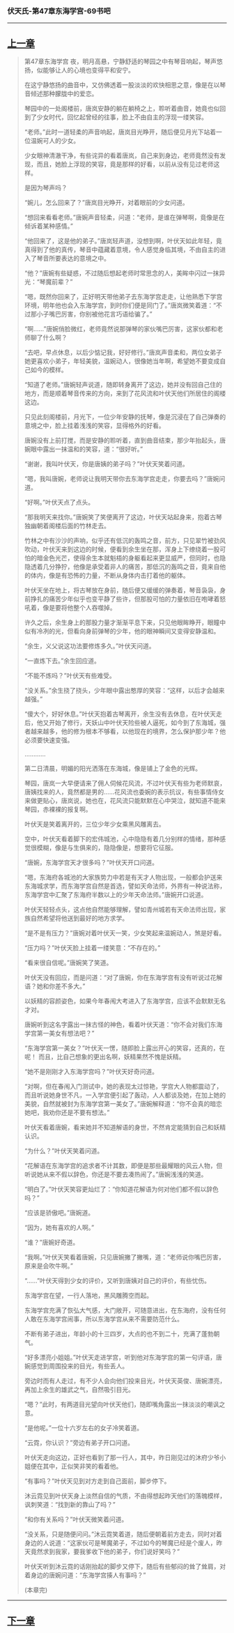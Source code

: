 ### 伏天氏-第47章东海学宫-69书吧

--------
[上一章](./c73628e06e3f52c7d2a3cfffa06ed545.md)
--------


>
>
>
>第47章东海学宫
>夜，明月高悬，宁静舒适的琴园之中有琴音响起，琴声悠扬，似能够让人的心境也变得平和安宁。
>
>在这宁静悠扬的曲音中，又仿佛透着一股淡淡的欢快相思之意，像是在以琴音倾述那种朦胧中的爱恋。
>
>琴园中的一处阁楼前，唐岚安静的躺在躺椅之上，聆听着曲音，她竟也似回到了少女时代，回忆起曾经的往事，脸上不由自主的浮现一缕笑容。
>
>“老师。”此时一道轻柔的声音响起，唐岚目光睁开，随后便见月光下站着一位温婉可人的少女。
>
>少女眼神清澈干净，有些诧异的看着唐岚，自己来到身边，老师竟然没有发现，而且，她脸上浮现的笑容，竟是那样的好看，以前从没有见过老师这样。
>
>是因为琴声吗？
>
>“婉儿，怎么回来了？”唐岚目光睁开，对着眼前的少女问道。
>
>“想回来看看老师。”唐婉声音轻柔，问道：“老师，是谁在弹琴啊，竟像是在倾诉着某种感情。”
>
>“他回来了，这是他的弟子。”唐岚轻声道，没想到啊，叶伏天如此年轻，竟真得到了他的真传，琴音中蕴藏着意境，令人感觉身临其境，不由自主的进入了琴音所要表达的意境之中。
>
>“他？”唐婉有些疑惑，不过随后想起老师时常思念的人，美眸中闪过一抹异光：“琴魔前辈？”
>
>“嗯，既然你回来了，正好明天带他弟子去东海学宫走走，让他熟悉下学宫环境，明年他也会入东海学宫，到时你们便是同门了。”唐岚微笑着道：“不过那小子嘴巴厉害，你别被他花言巧语给骗了。”
>
>“啊……”唐婉俏脸微红，老师竟然说那弹琴的家伙嘴巴厉害，这家伙都和老师聊了什么啊？
>
>“去吧，早点休息，以后少惦记我，好好修行。”唐岚声音柔和，两位女弟子她更喜欢小弟子，年轻美貌，温婉动人，很像她当年啊，希望她不要变成自己如今的模样。
>
>“知道了老师。”唐婉轻声说道，随即转身离开了这边，她并没有回自己住的地方，而是顺着琴音传来的方向，来到了花风流和叶伏天他们所居住的阁楼这边。
>
>只见此刻阁楼前，月光下，一位少年安静的抚琴，像是沉浸在了自己弹奏的意境之中，脸上挂着浅浅的笑容，显得格外的好看。
>
>唐婉没有上前打搅，而是安静的聆听着，直到曲音结束，那少年抬起头，唐婉眼中露出一抹温和的笑容，道：“很好听。”
>
>“谢谢，我叫叶伏天，你是唐姨的弟子吗？”叶伏天笑着问道。
>
>“嗯，我叫唐婉，老师说让我明天带你去东海学宫走走，你要去吗？”唐婉问道。
>
>“好啊。”叶伏天点了点头。
>
>“那我明天来找你。”唐婉笑了笑便离开了这边，叶伏天站起身来，抱着古琴独幽朝着阁楼后面的竹林走去。
>
>竹林之中有沙沙的声响，似乎还有低沉的轰鸣之音，前方，只见翠竹被劲风吹动，叶伏天来到这边的时候，便看到余生坐在那，浑身上下缭绕着一股可怕的暗金色光芒，使得余生本就魁梧的身躯看起来更显威严，但同时，也隐隐透着几分狰狞，他像是承受着非人的痛苦，那低沉的轰鸣之音，竟来自他的体内，像是有恐怖的力量，不断从身体内击打着他的躯体。
>
>叶伏天坐在地上，将古琴放在身前，随后便又缓缓的弹奏着，琴音袅袅，身前挣扎的痛苦少年似乎也变平静了些许，但那股可怕的力量依旧在咆哮着怒吼着，像是要将他整个人吞噬掉。
>
>许久之后，余生身上的那股力量才渐渐平息下来，只见他眼眸睁开，眼瞳中似有冷冽的光，但看向身前弹琴的少年，他的眼神瞬间又变得安静温和。
>
>“余生，义父说这功法要修炼多久。”叶伏天问道。
>
>“一直炼下去。”余生回应道。
>
>“不能不炼吗？”叶伏天有些难受。
>
>“没关系。”余生挠了挠头，少年眼中露出憨厚的笑容：“这样，以后才会越来越强。”
>
>“傻大个，好好休息。”叶伏天抱着古琴离开，余生没有去休息，在叶伏天走后，他又开始了修行，天妖山中叶伏天险些被人逼死，如今到了东海城，强者越来越多，他的修为根本不够看，以他现在的境界，怎么保护那少年？他必须要快速变强。
>
>…………
>
>第二日清晨，明媚的阳光洒落在东海城，像是铺上了金色的光辉。
>
>琴园，唐岚一大早便请来了佣人伺候花风流，不过叶伏天有些为老师默哀，唐姨找来的人，竟然都是男的……花风流也委婉的表示抗议，有些事情侍女来做更贴心，唐岚说，她也在，花风流只能默默在心中哭泣，就知道不能来琴园，赤裸裸的报复啊。
>
>叶伏天是笑着离开的，三位少年少女乘黑风雕离去。
>
>空中，叶伏天看着脚下的宏伟城池，心中隐隐有着几分别样的情绪，那种感觉很模糊，像是与生俱来的，隐隐像是，想要将它征服。
>
>“唐婉，东海学宫天才很多吗？”叶伏天开口问道。
>
>“嗯，东海府各城池的大家族势力中若是有天才人物出现，一般都会护送来东海城求学，而东海学宫自然是首选，譬如天命法师，外界有一种说法称，东海学宫中汇聚了东海府半数以上的少年天命法师。”唐婉开口说道。
>
>叶伏天轻轻点头，这点他自然能够理解，譬如青州城若有天命法师出现，家族自然希望将他送到最好的地方求学。
>
>“是不是有压力？”唐婉对着叶伏天一笑，少女笑起来温婉动人，煞是好看。
>
>“压力吗？”叶伏天脸上挂着一缕笑意：“不存在的。”
>
>“看来很自信呢。”唐婉笑了笑道。
>
>叶伏天没有回应，而是问道：“对了唐婉，你在东海学宫有没有听说过花解语？她和你差不多大。”
>
>以妖精的容颜姿色，如果今年春闱大考进入了东海学宫，应该不会默默无名才对。
>
>唐婉听到这名字露出一抹古怪的神色，看着叶伏天道：“你不会对我们东海学宫第一美女有想法吧？”
>
>“东海学宫第一美女？”叶伏天一愣，随即脸上露出开心的笑容，还真的，在呢！
>而且，比自己想象的更出名啊，妖精果然不愧是妖精。
>
>“她不是刚刚才入东海学宫吗？”叶伏天好奇问道。
>
>“对啊，但在春闱入门测试中，她的表现太过惊艳，学宫大人物都震动了，而且听说她身世不凡，一入学宫便引起了轰动，人人都谈及她，在加上她的美貌，自然就被封为东海学宫第一美女了。”唐婉解释道：“你不会真的暗恋她吧，我劝你还是不要有想法。”
>
>叶伏天看着唐婉，看来她并不知道解语的身世，不然肯定能猜到自己和妖精认识。
>
>“为什么？”叶伏天笑着问道。
>
>“花解语在东海学宫的追求者不计其数，即便是那些最耀眼的风云人物，但听说她从来不假以辞色，你还是不要去凑热闹了。”唐婉浅浅的笑道。
>
>“明白了。”叶伏天笑容更灿烂了：“你知道花解语为何对他们都不假以辞色吗？”
>
>“应该是骄傲吧。”唐婉道。
>
>“因为，她有喜欢的人啊。”
>
>“谁？”唐婉好奇道。
>
>“我啊。”叶伏天笑看着唐婉，只见唐婉撇了撇嘴，道：“老师说你嘴巴厉害，原来是会吹牛啊。”
>
>“……”叶伏天得到少女的评价，又听到唐姨对自己的评价，有些忧伤。
>
>东海学宫在望，一行人落地，黑风雕腾空而起。
>
>东海学宫充满了恢弘大气感，大门敞开，可随意进出，在东海府，没有任何人敢在东海学宫闹事，所以东海学宫从来不需要防范什么。
>
>不断有弟子进出，年龄小的十三四岁，大点的也不到二十，充满了蓬勃朝气。
>
>“好多漂亮小姐姐。”叶伏天走进学宫，听到他对东海学宫的第一句评语，唐婉感觉到周围投来的目光，有些丢人。
>
>旁边时而有人走过，有不少人会向他们投来目光，叶伏天英俊、唐婉漂亮，再加上余生的雄武之气，自然吸引目光。
>
>“嗯？”此时，有两道目光望向叶伏天他们，随即嘴角露出一抹淡淡的嘲讽之意。
>
>“是他呢。”一位十六岁左右的女子冷笑着道。
>
>“云霓，你认识？”旁边有弟子开口问道。
>
>叶伏天走向这边，正好也看到了那一行人，其中，昨日刚见过的沐府少爷小姐便在其中，正似笑非笑的看着他。
>
>“有事吗？”叶伏天见到对方走到自己面前，脚步停下。
>
>沐云霓见到叶伏天身上淡然自信的气质，不由得想起昨天他们的落魄模样，讽刺笑道：“找到新的靠山了吗？”
>
>“和你有关系吗？”叶伏天微笑着问道。
>
>“没关系，只是随便问问。”沐云霓笑着道，随后便朝着前方走去，同时对着身边的人说道：“这家伙可是琴魔弟子，不过如今的琴魔已经是个废人，昨天竟然求到我家，要我爹收下他的弟子，你们说好笑吗？”
>
>叶伏天听到沐云霓的话刚抬起的脚步又停下，随后有些郁闷的耸了耸肩，对着身边的唐婉问道：“东海学宫揍人有事吗？”
>
>(本章完)
>
>

--------
[下一章](./6d5f5722785d421f8a388a7ff5e9e8f5.md)
--------

